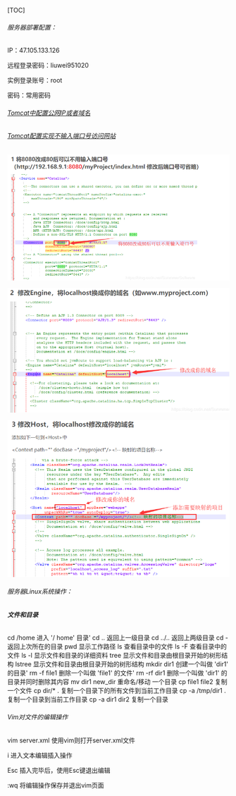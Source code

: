 [TOC]



###### 服务器部署配置：

IP：47.105.133.126

远程登录密码：liuwei951020

实例登录账号：root

密码：常用密码

###### [Tomcat中配置公网IP或者域名](https://blog.csdn.net/neverever01/article/details/78246337)

###### [Tomcat配置实现不输入端口号访问网站](https://blog.csdn.net/SunmmerSoftware/article/details/83782587)

![image-20191111123752363](image-20191111123752363.png)

![image-20191111123835252](image-20191111123835252.png)

![image-20191111123905311](image-20191111123905311.png)

###### 服务器Linux系统操作：

###### **文件和目录** 

cd /home 进入 '/ home' 目录' 
cd .. 返回上一级目录 
cd ../.. 返回上两级目录 
cd - 返回上次所在的目录 
pwd 显示工作路径 
ls 查看目录中的文件 
ls -F 查看目录中的文件 
ls -l 显示文件和目录的详细资料 
tree 显示文件和目录由根目录开始的树形结构
lstree 显示文件和目录由根目录开始的树形结构
mkdir dir1 创建一个叫做 'dir1' 的目录' 
rm -f file1 删除一个叫做 'file1' 的文件' 
rm -rf dir1 删除一个叫做 'dir1' 的目录并同时删除其内容 
mv dir1 new_dir 重命名/移动 一个目录 
cp file1 file2 复制一个文件 
cp dir/* . 复制一个目录下的所有文件到当前工作目录 
cp -a /tmp/dir1 . 复制一个目录到当前工作目录 
cp -a dir1 dir2 复制一个目录

###### Vim对文件的编辑操作 

vim server.xml    使用vim则打开server.xml文件

i    进入文本编辑插入操作

Esc	插入完毕后，使用Esc键退出编辑

:wq	将编辑操作保存并退出vim页面